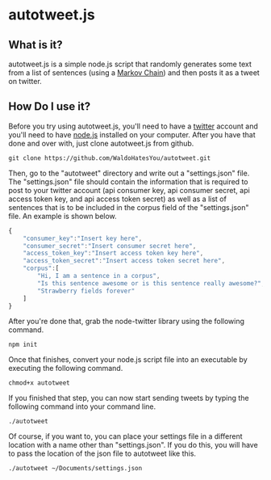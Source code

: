 # autotweet.js

## What is it?

autotweet.js is a simple node.js script that randomly generates some text from a list of sentences (using a [Markov Chain](https://en.wikipedia.org/wiki/Markov_chain)) and
then posts it as a tweet on twitter.

## How Do I use it?

Before you try using autotweet.js, you'll need to have a [twitter](https://twitter.com) account and you'll need to have [node.js](http://nodejs.org) installed on your computer. After you have that done and over with, just clone autotweet.js from github.
```Batchfile
git clone https://github.com/WaldoHatesYou/autotweet.git
```
Then, go to the "autotweet" directory and write out a "settings.json" file. The "settings.json" file should contain the information that is required to post to your twitter account (api consumer key, api consumer secret, api access token key, and api access token secret) as well as a list of sentences that is to be included in the corpus field of the "settings.json" file. An example is shown below.
```Javascript
{
	"consumer_key":"Insert key here",
	"consumer_secret":"Insert consumer secret here",
	"access_token_key":"Insert access token key here",
	"access_token_secret":"Insert access token secret here",
	"corpus":[
		"Hi, I am a sentence in a corpus",
		"Is this sentence awesome or is this sentence really awesome?",
		"Strawberry fields forever"
	]
}
```
After you're done that, grab the node-twitter library using the following command.
```Batchfile
npm init
```
Once that finishes, convert your node.js script file into an executable by executing the following command.
```Batchfile
chmod+x autotweet
```
If you finished that step, you can now start sending tweets by typing the following command into your command line.
```Batchfile
./autotweet
```
Of course, if you want to, you can place your settings file in a different location with a name other than
"settings.json". If you do this, you will have to pass the location of the json file to autotweet like this.
```Batchfile
./autotweet ~/Documents/settings.json
```
